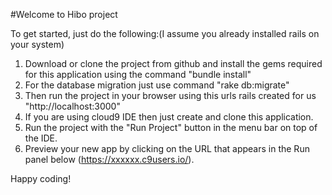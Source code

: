 
#Welcome to Hibo project 

To get started, just do the following:(I assume you already installed rails on your system)

1. Download or clone the project from github and install the gems required for this application using the command "bundle install"
2. For the database migration just use command "rake db:migrate" 
3. Then run the project in your browser using this urls rails created for us "http://localhost:3000"
4. If you are using cloud9 IDE then just create and clone this application.
5. Run the project with the "Run Project" button in the menu bar on top of the IDE.
6. Preview your new app by clicking on the URL that appears in the Run panel below (https://xxxxxx.c9users.io/).

Happy coding!


